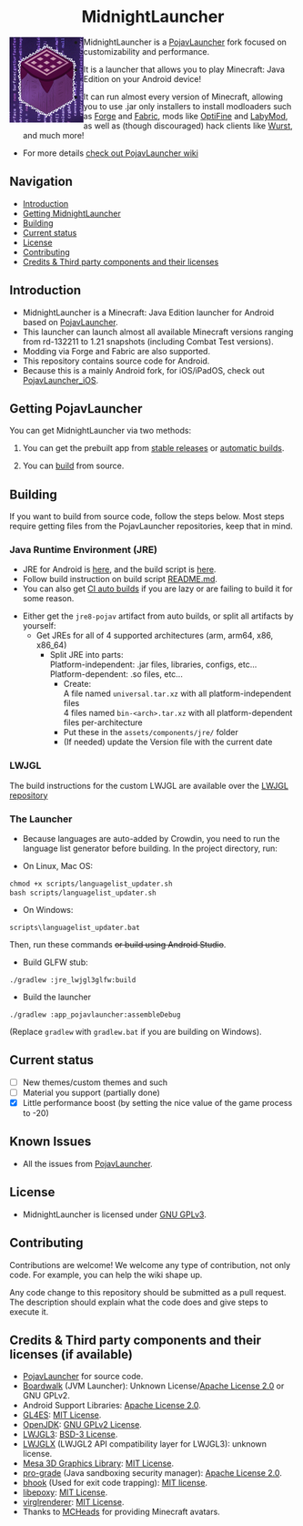 <H1 align="center">MidnightLauncher</H1>

<img src="https://github.com/MidnightLauncher/MidnightLauncher/blob/v3_openjdk/app_pojavlauncher/src/main/assets/pojavlauncher.png" align="left" width="130" height="150" alt="PojavLauncher logo">

* MidnightLauncher is a [PojavLauncher](https://github.com/PojavLauncherTeam/PojavLauncher) fork focused on customizability and performance.

* It is a launcher that allows you to play Minecraft: Java Edition on your Android device!

* It can run almost every version of Minecraft, allowing you to use .jar only installers to install modloaders such as [Forge](https://files.minecraftforge.net/) and [Fabric](http://fabricmc.net/), mods like [OptiFine](https://optifine.net) and [LabyMod](https://www.labymod.net/en), as well as (though discouraged) hack clients like [Wurst](https://www.wurstclient.net/), and much more!

* For more details [check out PojavLauncher wiki](https://pojavlauncherteam.github.io/)

## Navigation
- [Introduction](#introduction)  
- [Getting MidnightLauncher](#getting-midnightlauncher)
- [Building](#building) 
- [Current status](#current-status) 
- [License](#license) 
- [Contributing](#contributing) 
- [Credits & Third party components and their licenses](#credits--third-party-components-and-their-licenses-if-available)

## Introduction 
* MidnightLauncher is a Minecraft: Java Edition launcher for Android based on [PojavLauncher](https://github.com/PojavLauncherTeam/PojavLauncher). 
* This launcher can launch almost all available Minecraft versions ranging from rd-132211 to 1.21 snapshots (including Combat Test versions). 
* Modding via Forge and Fabric are also supported. 
* This repository contains source code for Android. 
* Because this is a mainly Android fork, for iOS/iPadOS, check out [PojavLauncher_iOS](https://github.com/PojavLauncherTeam/PojavLauncher_iOS).

## Getting PojavLauncher

You can get MidnightLauncher via two methods:

1. You can get the prebuilt app from [stable releases](https://github.com/MidnightLauncher/MidnightLauncher/releases) or [automatic builds](https://github.com/MidnightLauncherTeam/MidnightLauncher/actions).

2. You can [build](#building) from source.
## Building
If you want to build from source code, follow the steps below.
Most steps require getting files from the PojavLauncher repositories, keep that in mind.
### Java Runtime Environment (JRE)
- JRE for Android is [here](https://github.com/PojavLauncherTeam/openjdk-multiarch-jdk8u), and the build script is [here](https://github.com/PojavLauncherTeam/android-openjdk-build-multiarch).
- Follow build instruction on build script [README.md](https://github.com/PojavLauncherTeam/android-openjdk-build-multiarch/blob/buildjre8/README.md).
- You can also get [CI auto builds](https://github.com/PojavLauncherTeam/android-openjdk-build-multiarch/actions) if you are lazy or are failing to build it for some reason.
* Either get the `jre8-pojav` artifact from auto builds, or split all artifacts by yourself:</br>
   - Get JREs for all of 4 supported architectures (arm, arm64, x86, x86_64) </br> 
      - Split JRE into parts:</br>
                Platform-independent: .jar files, libraries, configs, etc...</br>
                Platform-dependent: .so files, etc...</br>
        - Create:</br>
                A file named `universal.tar.xz` with all platform-independent files</br>
                4 files named `bin-<arch>.tar.xz` with all platform-dependent files per-architecture</br>
        - Put these in the `assets/components/jre/` folder</br>
        - (If needed) update the Version file with the current date</br>

### LWJGL
The build instructions for the custom LWJGL are available over the [LWJGL repository](https://github.com/PojavLauncherTeam/lwjgl3)

### The Launcher
- Because languages are auto-added by Crowdin, you need to run the language list generator before building. In the project directory, run:

* On Linux, Mac OS:
```
chmod +x scripts/languagelist_updater.sh
bash scripts/languagelist_updater.sh
```
* On Windows:
```
scripts\languagelist_updater.bat
```
Then, run these commands ~~or build using Android Studio~~.

* Build GLFW stub:
```
./gradlew :jre_lwjgl3glfw:build
```       
* Build the launcher
```
./gradlew :app_pojavlauncher:assembleDebug
```
(Replace `gradlew` with `gradlew.bat` if you are building on Windows).

## Current status
- [ ] New themes/custom themes and such
- [ ] Material you support (partially done) 
- [x] Little performance boost (by setting the nice value of the game process to -20)

## Known Issues
- All the issues from [PojavLauncher](https://github.com/PojavLauncherTeam/PojavLauncher?tab=readme-ov-file#known-issues).
## License
- MidnightLauncher is licensed under [GNU GPLv3](https://github.com/MidnightLauncher/MidnightLauncher/blob/master/LICENSE).

## Contributing
Contributions are welcome! We welcome any type of contribution, not only code. For example, you can help the wiki shape up.

Any code change to this repository should be submitted as a pull request. The description should explain what the code does and give steps to execute it.

## Credits & Third party components and their licenses (if available)
- [PojavLauncher](https://github.com/PojavLauncherTeam/PojavLauncher) for source code.
- [Boardwalk](https://github.com/zhuowei/Boardwalk) (JVM Launcher): Unknown License/[Apache License 2.0](https://github.com/zhuowei/Boardwalk/blob/master/LICENSE) or GNU GPLv2.
- Android Support Libraries: [Apache License 2.0](https://android.googlesource.com/platform/prebuilts/maven_repo/android/+/master/NOTICE.txt).
- [GL4ES](https://github.com/PojavLauncherTeam/gl4es): [MIT License](https://github.com/ptitSeb/gl4es/blob/master/LICENSE).<br>
- [OpenJDK](https://github.com/PojavLauncherTeam/openjdk-multiarch-jdk8u): [GNU GPLv2 License](https://openjdk.java.net/legal/gplv2+ce.html).<br>
- [LWJGL3](https://github.com/PojavLauncherTeam/lwjgl3): [BSD-3 License](https://github.com/LWJGL/lwjgl3/blob/master/LICENSE.md).
- [LWJGLX](https://github.com/PojavLauncherTeam/lwjglx) (LWJGL2 API compatibility layer for LWJGL3): unknown license.<br>
- [Mesa 3D Graphics Library](https://gitlab.freedesktop.org/mesa/mesa): [MIT License](https://docs.mesa3d.org/license.html).
- [pro-grade](https://github.com/pro-grade/pro-grade) (Java sandboxing security manager): [Apache License 2.0](https://github.com/pro-grade/pro-grade/blob/master/LICENSE.txt).
- [bhook](https://github.com/bytedance/bhook) (Used for exit code trapping): [MIT license](https://github.com/bytedance/bhook/blob/main/LICENSE).
- [libepoxy](https://github.com/anholt/libepoxy): [MIT License](https://github.com/anholt/libepoxy/blob/master/COPYING).
- [virglrenderer](https://github.com/PojavLauncherTeam/virglrenderer): [MIT License](https://gitlab.freedesktop.org/virgl/virglrenderer/-/blob/master/COPYING).
- Thanks to [MCHeads](https://mc-heads.net) for providing Minecraft avatars.
